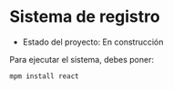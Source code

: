 <h1> Sistema de registro </h1>

- Estado del proyecto: En construcción

Para ejecutar el sistema, debes poner:

```mpm install react```
